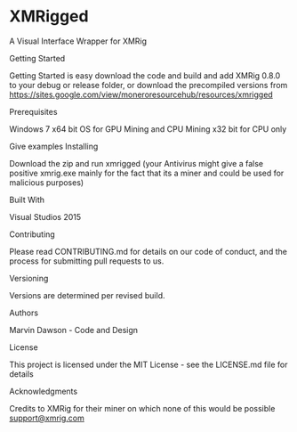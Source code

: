# XMRigged
A Visual Interface Wrapper for XMRig 

Getting Started

Getting Started is easy download the code and build and add XMRig 0.8.0 to your debug or 
release folder, or download the precompiled versions from https://sites.google.com/view/moneroresourcehub/resources/xmrigged

Prerequisites

Windows 7
x64 bit OS for GPU Mining and CPU Mining
x32 bit for CPU only

Give examples
Installing

Download the zip and run xmrigged (your Antivirus might give a false positive xmrig.exe mainly for the fact that its a miner and
could be used for malicious purposes)


Built With

Visual Studios 2015

Contributing

Please read CONTRIBUTING.md for details on our code of conduct, and the process for submitting pull requests to us.

Versioning

Versions are determined per revised build. 

Authors

Marvin Dawson - Code and Design


License

This project is licensed under the MIT License - see the LICENSE.md file for details

Acknowledgments

Credits to XMRig for their miner on which none of this would be possible
support@xmrig.com
